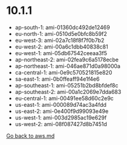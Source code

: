 
 # 10.1.1
- ap-south-1: ami-01360dc492de12469
- eu-north-1: ami-0510d5e0bfc8b59f2
- eu-west-3: ami-02a7c18f8f7f0b7b2
- eu-west-2: ami-00a6c1dbb40838c81
- eu-west-1: ami-05db67542ceeaa3f5
- ap-northeast-2: ami-02fea9c6a5178ecbe
- ap-northeast-1: ami-046ae871d0a98000a
- ca-central-1: ami-0e9c570521815e820
- sa-east-1: ami-0b0ffeaff94e1f4e6
- ap-southeast-1: ami-05251b2bd8bfdef8c
- ap-southeast-2: ami-00a1c2069e7dda683
- eu-central-1: ami-00491ee58d60c2e9c
- us-east-1: ami-000089d74ac3a4fdd
- us-east-2: ami-0e400f9d99093e49e
- us-west-1: ami-003d2985ac19e629f
- us-west-2: ami-08f087427d8b7451d

[Go back to aws.md](../../aws.md) 
